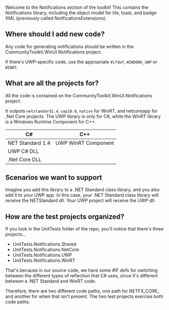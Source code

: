 Welcome to the Notifications section of the toolkit! This contains the Notifications library, including the object model for tile, toast, and badge XML (previously called NotificationsExtensions).

## Where should I add new code?
Any code for generating notifications should be written in the CommunityToolkit.WinUI.Notifications project.

If there's UWP-specific code, use the appropriate `#ifdef`, `WINDOWS_UWP` or `WINRT`.

## What are all the projects for?
All the code is contained on the CommunityToolkit.WinUI.Notifications project.

It outputs `netstandard1.4`, `uap10.0`, `native` for WinRT, and netcoreapp for .Net Core projects. The UWP library is only for C#, while the WinRT library is a Windows Runtime Component for C++.


| C#               | C++      |
| ---------------- | ------------------- |
| NET Standard 1.4 | UWP WinRT Component |
| UWP C# DLL |                     |
| .Net Core DLL |                     |



## Scenarios we want to support

Imagine you add this library to a .NET Standard class library, and you also add it to your UWP app. In this case, your .NET Standard class library will receive the NETStandard dll. Your UWP project will receive the UWP dll.

## How are the test projects organized?

If you look in the UnitTests folder of the repo, you'll notice that there's three projects...
 - UnitTests.Notifications.Shared
 - UnitTests.Notifications.NetCore
 - UnitTests.Notifications.UWP
 - UnitTests.Notifications.WinRT

That's because in our source code, we have some #IF defs for switching between the different types of reflection that C# uses, since it's different between a .NET Standard and WinRT code.

Therefore, there are two different code paths, one path for NETFX_CORE, and another for when that isn't present. The two test projects exercise both code paths.
